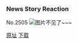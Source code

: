 ### News Story Reaction
No.2505
![图片不见了~~~](https://imgs.xkcd.com/comics/news_story_reaction.png)

[原址](https://xkcd.com//2505) [下载](https://imgs.xkcd.com/comics/news_story_reaction.png)

